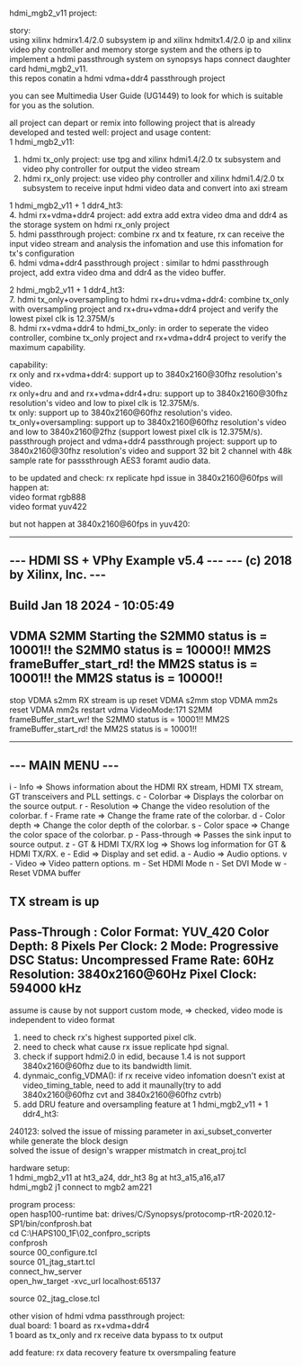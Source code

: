 hdmi_mgb2_v11 project:  

story:   
using xilinx hdmirx1.4/2.0 subsystem ip and xilinx hdmitx1.4/2.0 ip and xilinx video phy controller and memory storge system and the others ip 
to implement a hdmi passthrough system on synopsys haps connect daughter card hdmi_mgb2_v11.  
this repos conatin a hdmi vdma+ddr4 passthrough project  

you can see Multimedia User Guide (UG1449) to look for which is suitable for you as the solution.  


all project can depart or remix into following project that is already developed and tested well: 
project and usage content:  
1 hdmi_mgb2_v11:
1. hdmi tx_only project: use tpg and xilinx hdmi1.4/2.0 tx subsystem and video phy controller for output the video stream   
2. hdmi rx_only project: use video phy controller and xilinx hdmi1.4/2.0 tx subsystem to receive input hdmi video data and convert into axi stream
   
1 hdmi_mgb2_v11 + 1 ddr4_ht3:   
4. hdmi rx+vdma+ddr4 project: add extra add extra video dma and ddr4 as the storage system on hdmi rx_only project  
5. hdmi passthrough project: combine rx and tx feature,  rx can receive the input video stream and analysis the infomation and use this infomation for tx's configuration  
6. hdmi vdma+ddr4 passthrough project : similar to hdmi passthrough project, add extra video dma and ddr4 as the video buffer.   

2 hdmi_mgb2_v11 + 1 ddr4_ht3:   
7. hdmi tx_only+oversampling to hdmi rx+dru+vdma+ddr4: combine tx_only with oversampling project and rx+dru+vdma+ddr4 project and verify the lowest pixel clk is 12.375M/s  
8. hdmi rx+vdma+ddr4 to hdmi_tx_only: in order to seperate the video controller, combine tx_only project and rx+vdma+ddr4 project to verify the maximum capability.

capability:  
rx only and rx+vdma+ddr4: support up to 3840x2160@30fhz resolution's video.  
rx only+dru and and rx+vdma+ddr4+dru: support up to 3840x2160@30fhz resolution's video and low to pixel clk is 12.375M/s.  
tx only: support up to 3840x2160@60fhz resolution's video.  
tx_only+oversampling: support up to 3840x2160@60fhz resolution's video and low to 3840x2160@2fhz (support lowest pixel clk is 12.375M/s).  
passthrough project and vdma+ddr4 passthrough project: support up to 3840x2160@30fhz resolution's video and support 32 bit 2 channel with 48k sample rate for passsthrough AES3 foramt audio data.  




to be updated and check:
rx replicate hpd issue in 3840x2160@60fps will happen at:  
video format rgb888  
video format yuv422

but not happen at 3840x2160@60fps in yuv420:  

--------------------------------------
---  HDMI SS + VPhy Example v5.4   ---
---  (c) 2018 by Xilinx, Inc.      ---
--------------------------------------
Build Jan 18 2024 - 10:05:49
--------------------------------------
VDMA S2MM Starting
the S2MM0 status is = 10001!!
the S2MM0 status is = 10000!!
MM2S frameBuffer_start_rd!
the MM2S status is = 10001!!
the MM2S status is = 10000!!
---------------------------------
stop VDMA s2mm
RX stream is up
reset VDMA s2mm
stop VDMA mm2s
reset VDMA mm2s
restart vdma
VideoMode:171
S2MM frameBuffer_start_wr!
the S2MM0 status is = 10001!!
MM2S frameBuffer_start_rd!
the MM2S status is = 10001!!

---------------------
---   MAIN MENU   ---
---------------------
i - Info
       => Shows information about the HDMI RX stream, HDMI TX stream,
          GT transceivers and PLL settings.
c - Colorbar
       => Displays the colorbar on the source output.
r - Resolution
       => Change the video resolution of the colorbar.
f - Frame rate
       => Change the frame rate of the colorbar.
d - Color depth
       => Change the color depth of the colorbar.
s - Color space
       => Change the color space of the colorbar.
p - Pass-through
       => Passes the sink input to source output.
z - GT & HDMI TX/RX log
       => Shows log information for GT & HDMI TX/RX.
e - Edid
       => Display and set edid.
a - Audio
       => Audio options.
v - Video
       => Video pattern options.
m - Set HDMI Mode
n - Set DVI Mode
w - Reset VDMA buffer


TX stream is up
--------
Pass-Through :
        Color Format:             YUV_420
        Color Depth:              8
        Pixels Per Clock:         2
        Mode:                     Progressive
        DSC Status:               Uncompressed
        Frame Rate:               60Hz
        Resolution:               3840x2160@60Hz
        Pixel Clock:              594000 kHz
--------

  
assume is cause by not support custom mode, => checked, video mode is independent to video format    
1. need to check rx's highest supported pixel clk.
2. need to check what cause rx issue replicate hpd signal.
3. check if support hdmi2.0 in edid, because 1.4 is not support 3840x2160@60fhz due to its bandwidth limit.
4. dynmaic_config_VDMA(): if rx receive video infomation doesn't exist at video_timing_table, need to add it maunally(try to add 3840x2160@60fhz cvt and 3840x2160@60fhz cvtrb)
5. add DRU feature and oversampling feature at 1 hdmi_mgb2_v11 + 1 ddr4_ht3: 


240123: solved the issue of missing parameter in axi_subset_converter while generate the block design  
        solved the issue of design's wrapper mistmatch in creat_proj.tcl




hardware setup:   
1 hdmi_mgb2_v11 at ht3_a24, ddr_ht3 8g at ht3_a15,a16,a17  
hdmi_mgb2 j1 connect to mgb2 am221  

program process:  
open hasp100-runtime bat: drives/C/Synopsys/protocomp-rtR-2020.12-SP1/bin/confprosh.bat  
cd C:\HAPS100_1F\02_confpro_scripts  
confprosh  
source 00_configure.tcl  
source 01_jtag_start.tcl  
connect_hw_server  
open_hw_target -xvc_url localhost:65137  

source 02_jtag_close.tcl



other vision of hdmi vdma passthrough project:  
dual board: 1 board as rx+vdma+ddr4  
            1 board as tx_only and rx receive data bypass to tx output  
            
add feature:  rx data recovery feature
              tx oversmpaling feature
